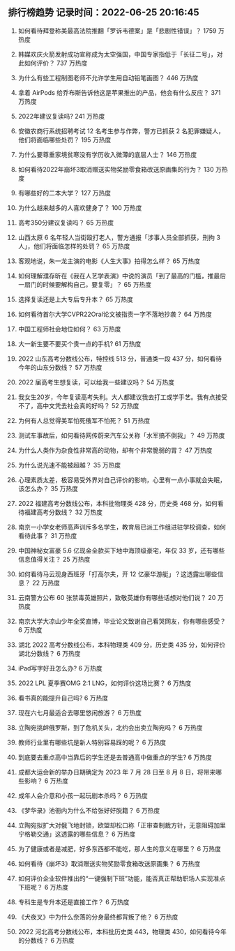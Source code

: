 
## 排行榜趋势 记录时间：2022-06-25 20:16:45
  
  1. 如何看待拜登称美最高法院推翻「罗诉韦德案」是「悲剧性错误」？ 1759 万热度
    
  2. 韩媒欢庆火箭发射成功宣称成为太空强国，中国专家指低于「长征二号」，对此如何评价？ 737 万热度
    
  3. 为什么有些工程制图老师不允许学生用自动铅笔画图？ 446 万热度
    
  4. 拿着 AirPods 给乔布斯告诉他这是苹果推出的产品，他会有什么反应？ 371 万热度
    
  5. 2022年建议复读吗? 241 万热度
    
  6. 安徽农商行系统招聘考试 12 名考生参与作弊，警方已抓获 2 名犯罪嫌疑人，他们将面临哪些处罚？ 195 万热度
    
  7. 为什么要尊重家境贫寒没有学历收入微薄的底层人士？ 146 万热度
    
  8. 如何看待2022年崩坏3取消赠送实物奖励零食箱改送原画集的行为？ 130 万热度
    
  9. 有哪些好的二本大学？ 127 万热度
    
  10. 为什么越来越多的人喜欢健身了？ 100 万热度
    
  11. 高考350分建议复读吗？ 65 万热度
    
  12. 山西太原 6 名年轻人当街殴打老人，警方通报「涉事人员全部抓获，刑拘 3 人」，他们将面临怎样的处罚？ 65 万热度
    
  13. 客观地说，朱一龙主演的电影《人生大事》拍得怎么样？ 65 万热度
    
  14. 如何理解濮存昕在《我在人艺学表演》中说的演员「到了最高的门槛，推最后一扇门的时候要解构自己，要复零」？ 65 万热度
    
  15. 选择复读还是上大专后专升本？ 65 万热度
    
  16. 如何看待首尔大学CVPR22Oral论文被指责一字不落地抄袭？ 64 万热度
    
  17. 中国工程师社会地位如何？ 63 万热度
    
  18. 大一新生要不要买个贵一点的手机? 61 万热度
    
  19. 2022 山东高考分数线公布，特控线 513 分，普通类一段 437 分，如何看待今年的山东分数线？ 57 万热度
    
  20. 2022 届高考生想复读，可以给我一些建议吗？ 54 万热度
    
  21. 我女生20岁，今年复读高考失利。大人都建议我去打工或学手艺。我有点接受不了，高中文凭去社会真的好吗？ 52 万热度
    
  22. 为何有人总觉得美军怕死俄军不怕死？ 51 万热度
    
  23. 测试车事故后，如何看待网传蔚来汽车公关称「水军搞不倒我」？ 49 万热度
    
  24. 为什么人类作为杂食性非常高的动物，却有个非常脆弱的胃？ 47 万热度
    
  25. 为什么说光速不能被超越？ 35 万热度
    
  26. 心理素质太差，极容易受外界对自己评价的影响，心里有一点小事就会失眠，该怎么办？ 35 万热度
    
  27. 2022 福建高考分数线公布，本科批物理类 428 分，历史类 468 分，如何看待福建高考分数线？ 32 万热度
    
  28. 南京一小学女老师高声训斥多名学生，教育局已派工作组进驻学校调查，如何看待此事？ 31 万热度
    
  29. 中国神秘女富豪 5.6 亿现金全款买下地中海顶级豪宅，年仅 33 岁，还有哪些信息值得关注？ 25 万热度
    
  30. 如何看待马云现身西班牙「打高尔夫，开 12 亿豪华游艇」？这透露出哪些信息？ 22 万热度
    
  31. 云南警方公布 60 张禁毒英雄照片，致敬英雄你有哪些话想对他们说？ 20 万热度
    
  32. 南京大学大凉山少年全奖直博，毕业论文致谢自己看哭网友，你有哪些感受？ 6 万热度
    
  33. 湖北 2022 高考分数线公布，本科物理类 409 分，历史类 435 分，如何评价湖北分数线？ 6 万热度
    
  34. iPad写字好丑怎么办? 6 万热度
    
  35. 2022 LPL 夏季赛OMG 2:1 LNG，如何评价这场比赛？ 6 万热度
    
  36. 看书真的能提升自己吗? 6 万热度
    
  37. 现在六七月最适合去哪里悠闲旅游？ 6 万热度
    
  38. 立陶宛挑衅俄罗斯，到了危机关头，北约会出卖立陶宛吗？ 6 万热度
    
  39. 教师行业里有哪些坑是新人特别容易踩的呢？ 6 万热度
    
  40. 到底要去重点高中当靠后的学生还是去普通高中做重点的学生? 6 万热度
    
  41. 成都大运会新的举办日期确定为 2023 年 7 月 28 日至 8 月 8 日，将带来哪些影响？ 6 万热度
    
  42. 成年人会介意和小孩一起玩剧本杀吗？ 6 万热度
    
  43. 《梦华录》池衙内为什么不给张好好脱籍？ 6 万热度
    
  44. 立陶宛拟扩大对俄飞地封锁，欧盟却松口称「正审查制裁方针，无意阻碍加里宁格勒交通」这透露的哪些信息？ 6 万热度
    
  45. 为了健康或者是减肥，好多东西都不能吃，那人生的意义在哪里？ 6 万热度
    
  46. 如何看待《崩坏3》取消赠送实物奖励零食箱改送原画集？ 6 万热度
    
  47. 如何评价企业软件推出的“一键强制下班”功能，能否真正帮助职场人实现准点下班呢？ 6 万热度
    
  48. 专科生是专升本还是直接工作？ 6 万热度
    
  49. 《犬夜叉》中为什么奈落的分身最终都背叛了他？ 6 万热度
    
  50. 2022 河北高考分数线公布，本科批历史类 443，物理类 430，如何看待今年的分数线？ 6 万热度
    